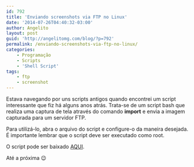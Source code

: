 ```yaml
---
id: 792
title: 'Enviando screenshots via FTP no Linux'
date: '2014-07-26T04:40:32-03:00'
author: Angelito
layout: post
guid: 'http://angelitomg.com/blog/?p=792'
permalink: /enviando-screenshots-via-ftp-no-linux/
categories:
    - Programação
    - Scripts
    - 'Shell Script'
tags:
    - ftp
    - screenshot
---
```


Estava navegando por uns scripts antigos quando encontrei um script interessante que fiz há alguns anos atrás. Trata-se de um script bash que realiza uma captura de tela através do comando **import** e envia a imagem capturada para um servidor FTP.

Para utilizá-lo, abra o arquivo do script e configure-o da maneira desejada. É importante lembrar que o script deve ser executado como root.

O script pode ser baixado [AQUI](https://angelitomg.com/downloads/screenshot.zip).

Até a próxima 😉
